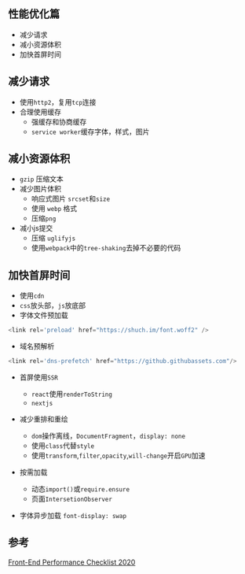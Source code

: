 ## 性能优化篇
* 减少请求
* 减小资源体积
* 加快首屏时间

## 减少请求
* 使用`http2`，复用`tcp`连接
* 合理使用缓存
  - 强缓存和协商缓存
  - `service worker`缓存字体，样式，图片

## 减小资源体积
* `gzip` 压缩文本
* 减少图片体积
  - 响应式图片 `srcset`和`size`
  - 使用 `webp` 格式
  - 压缩`png`
* 减小js提交
  - 压缩 `uglifyjs`
  - 使用`webpack`中的`tree-shaking`去掉不必要的代码

## 加快首屏时间
* 使用`cdn`
* `css`放头部，`js`放底部
* 字体文件预加载
```js
<link rel='preload' href="https://shuch.im/font.woff2" />
```
* 域名预解析
```js
<link rel='dns-prefetch' href="https://github.githubassets.com"/>
```
* 首屏使用`SSR`
  - `react`使用`renderToString`
  - `nextjs`
* 减少重排和重绘
  - `dom`操作离线，`DocumentFragment`，`display: none`
  - 使用`class`代替`style`
  - 使用`transform`,`filter`,`opacity`,`will-change`开启`GPU`加速

* 按需加载
  - 动态`import()`或`require.ensure`
  - 页面`IntersetionObserver`
* 字体异步加载 `font-display: swap`

## 参考
[Front-End Performance Checklist 2020](https://www.smashingmagazine.com/2020/01/front-end-performance-checklist-2020-pdf-pages/)
